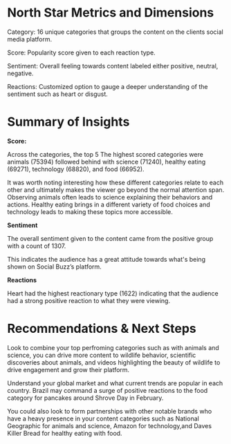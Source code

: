 # North Star Metrics and Dimensions
Category: 16 unique categories that groups the content on the clients social media platform.

Score: Popularity score given to each reaction type.

Sentiment: Overall feeling towards content labeled either positive, neutral, negative.

Reactions: Customized option to gauge a deeper understanding of the sentiment such as heart or disgust.



# Summary of Insights

**Score:**

Across the categories, the top 5 The highest scored categories were animals (75394) followed behind with science (71240), healthy eating (69271), technology (68820), and food (66952).

It was worth noting interesting how these different categories relate to each other and ultimately makes the viewer go beyond the normal attention span. Observing animals often leads to science explaining their behaviors and actions. Healthy eating brings in a different variety of food choices and technology leads to making these topics more accessible.

**Sentiment**

The overall sentiment given to the content came from the positive group with a count of 1307. 

This indicates the audience has a great attitude towards what's being shown on Social Buzz’s platform.

**Reactions**

Heart had the highest reactionary type (1622) indicating that the audience had a strong positive reaction to what they were viewing. 

# Recommendations & Next Steps

Look to combine your top perfroming categories such as with animals and science, you can drive more content to wildlife behavior, scientific discoveries about animals, and videos highlighting the beauty of wildlife to drive engagement and grow their platform.

Understand your global market and what current trends are popular in each country. Brazil may command a surge of positive reactions to the food category for pancakes around Shrove Day in February. 

You could also look to form partnerships with other notable brands who have a heavy presence in your content categories such as National Geographic for animals and science, Amazon for technology,and Daves Killer Bread for healthy eating with food. 

